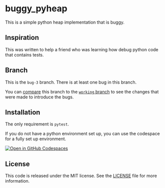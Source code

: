 # buggy_pyheap

This is a simple python heap implementation that is buggy.

## Inspiration

This was written to help a friend who was learning how debug python code that contains tests.

## Branch

This is the `bug-3` branch. There is at least one bug in this branch.

You can [compare](https://github.com/marzvrover/buggy_pyheap/compare/working...bug-3) this branch to the [`working` branch](https://github.com/marzvrover/buggy_pyheap/tree/working) to see the changes that were made to introduce the bugs.

## Installation

The only requirement is `pytest`.

If you do not have a python environment set up, you can use the codespace for a fully set up environment.

[![Open in GitHub Codespaces](https://github.com/codespaces/badge.svg)](https://codespaces.new/marzvrover/buggy_pyheap)

## License

This code is released under the MIT license. See the [LICENSE](./LICENSE) file for more information.

